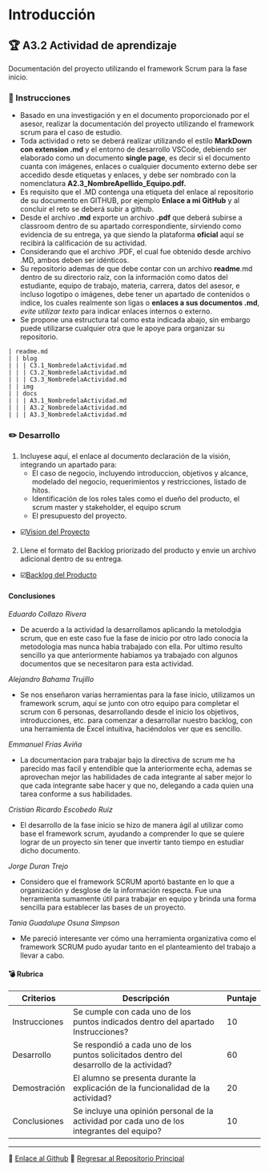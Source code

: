 # Introducción

## :trophy: A3.2 Actividad de aprendizaje

Documentación del proyecto utilizando el framework Scrum para la fase inicio.

### :blue_book: Instrucciones

- Basado en una investigación y en el documento proporcionado por el asesor, realizar la documentación del proyecto utilizando el framework scrum para el caso de estudio.
- Toda actividad o reto se deberá realizar utilizando el estilo **MarkDown con extension .md** y el entorno de desarrollo VSCode, debiendo ser elaborado como un documento **single page**, es decir si el documento cuanta con imágenes, enlaces o cualquier documento externo debe ser accedido desde etiquetas y enlaces, y debe ser nombrado con la nomenclatura **A2.3_NombreApellido_Equipo.pdf.**
- Es requisito que el .MD contenga una etiqueta del enlace al repositorio de su documento en GITHUB, por ejemplo **Enlace a mi GitHub** y al concluir el reto se deberá subir a github.
- Desde el archivo **.md** exporte un archivo **.pdf** que deberá subirse a classroom dentro de su apartado correspondiente, sirviendo como evidencia de su entrega, ya que siendo la plataforma **oficial** aquí se recibirá la calificación de su actividad.
- Considerando que el archivo .PDF, el cual fue obtenido desde archivo .MD, ambos deben ser idénticos.
- Su repositorio ademas de que debe contar con un archivo **readme**.md dentro de su directorio raíz, con la información como datos del estudiante, equipo de trabajo, materia, carrera, datos del asesor, e incluso logotipo o imágenes, debe tener un apartado de contenidos o indice, los cuales realmente son ligas o **enlaces a sus documentos .md**, _evite utilizar texto_ para indicar enlaces internos o externo.
- Se propone una estructura tal como esta indicada abajo, sin embargo puede utilizarse cualquier otra que le apoye para organizar su repositorio.

``` 
| readme.md
| | blog
| | | C3.1_NombredelaActividad.md
| | | C3.2_NombredelaActividad.md
| | | C3.3_NombredelaActividad.md
| | img
| | docs
| | | A3.1_NombredelaActividad.md
| | | A3.2_NombredelaActividad.md
| | | A3.3_NombredelaActividad.md
```

### :pencil2: Desarrollo

1. Incluyese aquí, el enlace al documento declaración de la visión, integrando un apartado para:
   +  El caso de negocio, incluyendo introduccion, objetivos y alcance, modelado del negocio, requerimientos y restricciones, listado de hitos.
   +  Identificación de los roles tales como el dueño del producto, el scrum master y stakeholder, el equipo scrum
   +  El presupuesto del proyecto.
 - :ballot_box_with_check:[Vision del Proyecto](https://github.com/EduardoCollazoR/AnalisisAvanzDeSoft/blob/master/pdf/VisionProyecto.pdf)
2. Llene el formato del Backlog priorizado del producto y envie un archivo adicional dentro de su entrega.
- :ballot_box_with_check:[Backlog del Producto](https://github.com/EduardoCollazoR/AnalisisAvanzDeSoft/blob/master/pdf/BacklogProducto.pdf)
#### Conclusiones
*Eduardo Collazo Rivera* 
- De acuerdo a la actividad la desarrollamos aplicando la metolodgia scrum, que en este caso fue la fase de inicio por otro lado conocia la metodologia mas nunca habia trabajado con ella. Por ultimo resulto sencillo ya que anteriormente habiamos ya trabajado con algunos documentos que se necesitaron para esta actividad. 

*Alejandro Bahama Trujillo*
- Se nos enseñaron varias herramientas para la fase inicio, utilizamos un framework scrum, aquí se junto con otro equipo para completar el scrum con 6 personas, desarrollando desde el inicio los objetivos, introducciones, etc. para comenzar a desarrollar nuestro backlog, con una herramienta de Excel intuitiva, haciéndolos ver que es sencillo.

*Emmanuel Frias Aviña*
- La documentacion para trabajar bajo la directiva de scrum me ha parecido mas facil y entendible que la anteriormente echa, ademas se aprovechan mejor las habilidades de cada integrante al saber mejor lo que cada integrante sabe hacer y que no, delegando a cada quien una tarea conforme a sus habilidades.

*Cristian Ricardo Escobedo Ruiz*
- El desarrollo de la fase inicio se hizo de manera ágil al utilizar como base el framework scrum, ayudando a comprender lo que se quiere lograr de un proyecto sin tener que invertir tanto tiempo en estudiar dicho documento.
  
*Jorge Duran Trejo*
- Considero que el framework SCRUM aportó bastante en lo que a organización y desglose de la información respecta. Fue una herramienta sumamente útil para trabajar en equipo y brinda una forma sencilla para establecer las bases de un proyecto.

*Tania Guadalupe Osuna Simpson*
- Me pareció interesante ver cómo una herramienta organizativa como el framework SCRUM pudo ayudar tanto en el planteamiento del trabajo a llevar a cabo.

#### :bomb: Rubrica

| Criterios     | Descripción                                                                                  | Puntaje |
| ------------- | -------------------------------------------------------------------------------------------- | ------- |
| Instrucciones | Se cumple con cada uno de los puntos indicados dentro del apartado Instrucciones?            | 10      |  | 5 |
| Desarrollo    | Se respondió a cada uno de los puntos solicitados dentro del desarrollo de la actividad?     | 60      |
| Demostración  | El alumno se presenta durante la explicación de la funcionalidad de la actividad?            | 20      |
| Conclusiones  | Se incluye una opinión personal de la actividad  por cada uno de los integrantes del equipo? | 10      |

___
:round_pushpin: [Enlace al Github](https://github.com/EduardoCollazoR/AnalisisAvanzDeSoft.git)
:page_facing_up: [Regresar al Repositorio Principal](/readme.md) 